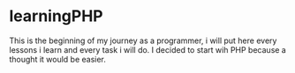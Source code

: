 # learningPHP
This is the beginning of my journey as a programmer, 
i will put here every lessons i learn and every task i will do.
I decided to start wih PHP because a thought it would be easier.

